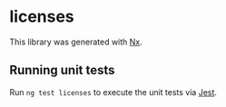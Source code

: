 # licenses

This library was generated with [Nx](https://nx.dev).

## Running unit tests

Run `ng test licenses` to execute the unit tests via [Jest](https://jestjs.io).
